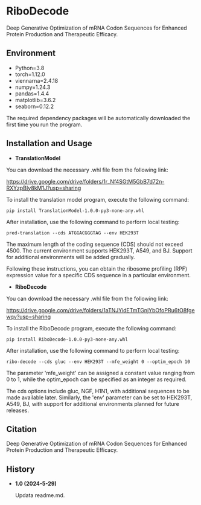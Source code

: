 #  RiboDecode

Deep Generative Optimization of mRNA Codon Sequences for Enhanced Protein Production and Therapeutic Efficacy.

## Environment
- Python=3.8  
- torch=1.12.0
- viennarna=2.4.18 
- numpy=1.24.3  
- pandas=1.4.4  
- matplotlib=3.6.2 
- seaborn=0.12.2

The required dependency packages will be automatically downloaded the first time you run the program.

## Installation and Usage

- **TranslationModel**

You can download the necessary .whl file from the following link:

https://drive.google.com/drive/folders/1r_Nf4SGtM5GbB7d72n-RXYzpBIy8kM1J?usp=sharing

To install the translation model program, execute the following command:

```
pip install TranslationModel-1.0.0-py3-none-any.whl
```

After installation, use the following command to perform local testing:

```
pred-translation --cds ATGGACGGGTAG --env HEK293T
```

The maximum length of the coding sequence (CDS) should not exceed 4500. The current environment supports HEK293T, A549, and BJ. Support for additional environments will be added gradually.

Following these instructions, you can obtain the ribosome profiling (RPF) expression value for a specific CDS sequence in a particular environment.

- **RiboDecode**

You can download the necessary .whl file from the following link:

https://drive.google.com/drive/folders/1aTNJYidETmTGnjYbOfoPRu6tO8fgewqv?usp=sharing

To install the RiboDecode program, execute the following command:

```
pip install RiboDecode-1.0.0-py3-none-any.whl
```

After installation, use the following command to perform local testing:

```
ribo-decode --cds gluc --env HEK293T --mfe_weight 0 --optim_epoch 10
```

The parameter 'mfe_weight' can be assigned a constant value ranging from 0 to 1, while the optim_epoch can be specified as an integer as required.

The cds options include gluc, NGF, H1N1, with additional sequences to be made available later. Similarly, the 'env' parameter can be set to HEK293T, A549, BJ, with support for additional environments planned for future releases. 

## Citation

Deep Generative Optimization of mRNA Codon Sequences for Enhanced Protein Production and Therapeutic Efficacy.

## History

- **1.0 (2024-5-29)**

  Updata readme.md.
